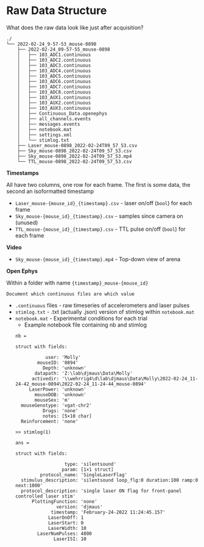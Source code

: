 # Raw Data Structure

What does the raw data look like just after acquisition?

```
./
└── 2022-02-24_9-57-53_mouse-0898
    ├── 2022-02-24_09-57-55_mouse-0898
    │   ├── 103_ADC1.continuous
    │   ├── 103_ADC2.continuous
    │   ├── 103_ADC3.continuous
    │   ├── 103_ADC4.continuous
    │   ├── 103_ADC5.continuous
    │   ├── 103_ADC6.continuous
    │   ├── 103_ADC7.continuous
    │   ├── 103_ADC8.continuous
    │   ├── 103_AUX1.continuous
    │   ├── 103_AUX2.continuous
    │   ├── 103_AUX3.continuous
    │   ├── Continuous_Data.openephys
    │   ├── all_channels.events
    │   ├── messages.events
    │   ├── notebook.mat
    │   ├── settings.xml
    │   └── stimlog.txt
    ├── Laser_mouse-0898_2022-02-24T09_57_53.csv
    ├── Sky_mouse-0898_2022-02-24T09_57_53.csv
    ├── Sky_mouse-0898_2022-02-24T09_57_53.mp4
    └── TTL_mouse-0898_2022-02-24T09_57_53.csv
```

**Timestamps**

All have two columns, one row for each frame.
The first is some data, the second an isoformatted timestamp

- `Laser_mouse-{mouse_id}_{timestamp}.csv` - laser on/off (`bool`) for each frame
- `Sky_mouse-{mouse_id}_{timestamp}.csv` - samples since camera on (unused)
- `TTL_mouse-{mouse_id}_{timestamp}.csv` - TTL pulse on/off (`bool`) for each frame

**Video**

- `Sky_mouse-{mouse_id}_{timestamp}.mp4` - Top-down view of arena

**Open Ephys**

Within a folder with name `{timestamp}_mouse-{mouse_id}`

```{todo}
Document which continuous files are which value
```

- `.continuous` files - raw timeseries of accelerometers and laser pulses
- `stimlog.txt` - .txt (actually .json) version of stimlog within `notebook.mat`
- `notebook.mat` - Experimental conditions for each trial
    - Example notebook file containing nb and stimlog
    ```
    nb =

    struct with fields:

               user: 'Molly'
            mouseID: '0894'
              Depth: 'unknown'
           datapath: 'Z:\lab\djmaus\Data\Molly'
          activedir: '\\wehrrig4\d\lab\djmaus\Data\Molly\2022-02-24_11-24-42_mouse-0894\2022-02-24_11-24-44_mouse-0894'
         LaserPower: 'unknown'
           mouseDOB: 'unknown'
           mouseSex: 'm'
      mouseGenotype: 'vgat-chr2'
              Drugs: 'none'
              notes: [5×10 char]
      Reinforcement: 'none'
    ```
    ```
    >> stimlog(1)

    ans =

    struct with fields:

                      type: 'silentsound'
                     param: [1×1 struct]
             protocol_name: 'SingleLaserFlag'
      stimulus_description: 'silentsound loop_flg:0 duration:100 ramp:0 next:1000'
      protocol_description: 'single laser ON flag for front-panel controlled laser stim'
          PlottingFunction: 'none'
                   version: 'djmaus'
                 timestamp: 'February-24-2022 11:24:45.157'
                LaserOnOff: 1
                LaserStart: 0
                LaserWidth: 10
            LaserNumPulses: 4800
                  LaserISI: 10
    ```